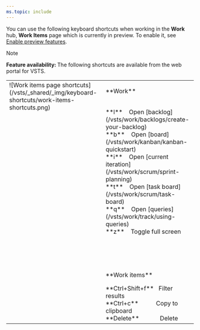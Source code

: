 ```yaml
---
ms.topic: include
---
```



<a id="work-items-page-shortcuts"></a>

You can use the following keyboard shortcuts when working in the **Work** hub, **Work Items** page which is currently in preview. To enable it, see [Enable preview features](/vsts/collaborate/preview-features).  

>[!NOTE]  
><b>Feature availability: </b>The following shortcuts are available from the web portal for VSTS. 

<table width="70%">
<tbody valign="top">
<tr>
<td>![Work items page shortcuts](/vsts/_shared/_img/keyboard-shortcuts/work-items-shortcuts.png)</td>
<td>
<p>**Work**</p>
<br/>
**l**&nbsp;&nbsp;&nbsp;&nbsp;Open [backlog](/vsts/work/backlogs/create-your-backlog)<br/>
**b**&nbsp;&nbsp;&nbsp;&nbsp;Open [board](/vsts/work/kanban/kanban-quickstart)<br/>
**i**&nbsp;&nbsp;&nbsp;&nbsp;Open [current iteration](/vsts/work/scrum/sprint-planning)<br/>
**t**&nbsp;&nbsp;&nbsp;&nbsp;Open [task board](/vsts/work/scrum/task-board)<br/>
**q**&nbsp;&nbsp;&nbsp;&nbsp;Open [queries](/vsts/work/track/using-queries)<br/>
**z**&nbsp;&nbsp;&nbsp;&nbsp;Toggle full screen<br/>
<br/><br/><br/><br/> 
<p>**Work items**</p>
**Ctrl+Shift+f**&nbsp;&nbsp;&nbsp;Filter results<br/>
**Ctrl+c**&nbsp;&nbsp;&nbsp;&nbsp;&nbsp;&nbsp;&nbsp;&nbsp;&nbsp;&nbsp;&nbsp;Copy to clipboard<br/>
**Delete**&nbsp;&nbsp;&nbsp;&nbsp;&nbsp;&nbsp;&nbsp;&nbsp;&nbsp;&nbsp;&nbsp;&nbsp;&nbsp;Delete<br/>

</td>
</tr>
</tbody>
</table>